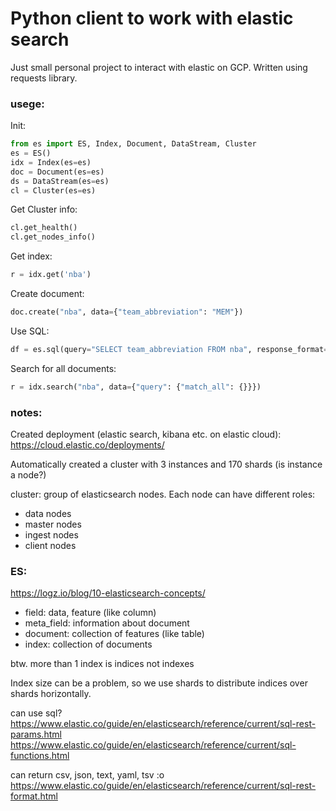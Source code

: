 # Python client to work with elastic search

Just small personal project to interact with elastic on GCP. 
Written using requests library.



### usege:
Init:
```python
from es import ES, Index, Document, DataStream, Cluster
es = ES()
idx = Index(es=es)
doc = Document(es=es)
ds = DataStream(es=es)
cl = Cluster(es=es)
```

Get Cluster info:
```python
cl.get_health()
cl.get_nodes_info()
```

Get index:
```python
r = idx.get('nba')
```

Create document:
```python
doc.create("nba", data={"team_abbreviation": "MEM"})
```

Use SQL:
```python
df = es.sql(query="SELECT team_abbreviation FROM nba", response_format='df')
```

Search for all documents:
```python
r = idx.search("nba", data={"query": {"match_all": {}}})
```




### notes:

Created deployment (elastic search, kibana etc. on elastic cloud):
https://cloud.elastic.co/deployments/

Automatically created a cluster with 3 instances and 170 shards
(is instance a node?)

cluster: group of elasticsearch nodes. Each node can have different roles:
- data nodes
- master nodes
- ingest nodes
- client nodes


### ES:
https://logz.io/blog/10-elasticsearch-concepts/


- field: data, feature (like column)
- meta_field: information about document
- document: collection of features (like table)
- index: collection of documents

btw. more than 1 index is indices not indexes

Index size can be a problem, so we use shards to distribute
indices over shards horizontally.



can use sql?
https://www.elastic.co/guide/en/elasticsearch/reference/current/sql-rest-params.html
https://www.elastic.co/guide/en/elasticsearch/reference/current/sql-functions.html

can return csv, json, text, yaml, tsv :o
https://www.elastic.co/guide/en/elasticsearch/reference/current/sql-rest-format.html